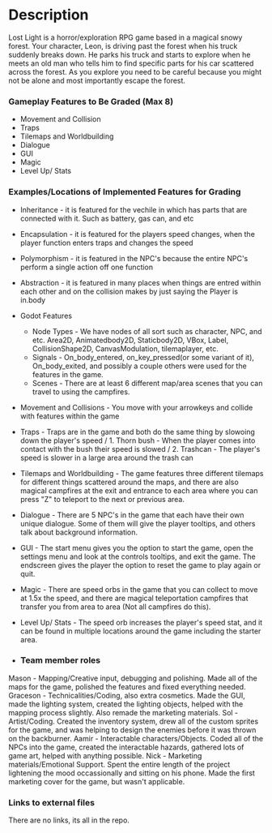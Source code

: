 # Description
Lost Light is a horror/exploration RPG game based in a magical snowy forest. Your character, Leon, is driving past the forest when his truck suddenly breaks down. He parks his truck and starts to explore when he meets an old man who tells him to find specific parts for his car scattered across the forest. As you explore you need to be careful because you might not be alone and most importantly escape the forest.


### Gameplay Features to Be Graded (Max 8)
* Movement and Collision
* Traps
* Tilemaps and Worldbuilding
* Dialogue
* GUI
* Magic
* Level Up/ Stats

### Examples/Locations of Implemented Features for Grading
* Inheritance - it is featured for the vechile in which has parts that are connected with it. Such as battery, gas can, and etc
* Encapsulation - it is featured for the players speed changes, when the player function enters traps and changes the speed
* Polymorphism - it is featured in the NPC's because the entire NPC's perform a single action off one function
* Abstraction - it is featured in many places when things are entred within each other and on the collision makes by just saying the Player is in.body
* Godot Features
	* Node Types - We have nodes of all sort such as character, NPC, and etc. Area2D, Animatedbody2D, Staticbody2D, VBox, Label, CollisionShape2D, CanvasModulation, tilemaplayer, etc.
	* Signals - On_body_entered, on_key_pressed(or some variant of it), On_body_exited, and possibly a couple others were used for the features in the game.
	* Scenes - There are at least 6 different map/area scenes that you can travel to using the campfires.
* Movement and Collisions - You move with your arrowkeys and collide with features within the game
* Traps - Traps are in the game and both do the same thing by slowoing down the player's speed / 1. Thorn bush - When the player comes into contact with the bush their speed is slowed / 2. Trashcan - The player's speed is slower in a large area around the trash can
* Tilemaps and Worldbuilding - The game features three different tilemaps for different things scattered around the maps, and there are also magical campfires at the exit and entrance to each area where you can press "Z" to teleport to the next or previous area.
* Dialogue - There are 5 NPC's in the game that each have their own unique dialogue. Some of them will give the player tooltips, and others talk about background information.
* GUI - The start menu gives you the option to start the game, open the settings menu and look at the controls tooltips, and exit the game. The endscreen gives the player the option to reset the game to play again or quit.
* Magic - There are speed orbs in the game that you can collect to move at 1.5x the speed, and there are magical teleportation campfires that transfer you from area to area (Not all campfires do this).
* Level Up/ Stats - The speed orb increases the player's speed stat, and it can be found in multiple locations around the game including the starter area.

* ### Team member roles
Mason - Mapping/Creative input, debugging and polishing. Made all of the maps for the game, polished the features and fixed everything needed.
Graceson - Technicalities/Coding, also extra cosmetics. Made the GUI, made the lighting system, created the lighting objects, helped with the mapping process slightly. Also remade the marketing materials.
Sol - Artist/Coding. Created the inventory system, drew all of the custom sprites for the game, and was helping to design the enemies before it was thrown on the backburner.
Aamir - Interactable characters/Objects. Coded all of the NPCs into the game, created the interactable hazards, gathered lots of game art, helped with anything possible.
Nick - Marketing materials/Emotional Support. Spent the entire length of the project lightening the mood occassionally and sitting on his phone. Made the first marketing cover for the game, but wasn't applicable.

### Links to external files
There are no links, its all in the repo.
